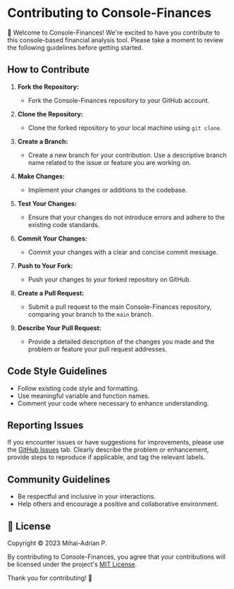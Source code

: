 # Contributing to Console-Finances

👋 Welcome to Console-Finances! We're excited to have you contribute to this console-based financial analysis tool. Please take a moment to review the following guidelines before getting started.

## How to Contribute

1. **Fork the Repository:**
   - Fork the Console-Finances repository to your GitHub account.

2. **Clone the Repository:**
   - Clone the forked repository to your local machine using `git clone`.

3. **Create a Branch:**
   - Create a new branch for your contribution. Use a descriptive branch name related to the issue or feature you are working on.

4. **Make Changes:**
   - Implement your changes or additions to the codebase.

5. **Test Your Changes:**
   - Ensure that your changes do not introduce errors and adhere to the existing code standards.

6. **Commit Your Changes:**
   - Commit your changes with a clear and concise commit message.

7. **Push to Your Fork:**
   - Push your changes to your forked repository on GitHub.

8. **Create a Pull Request:**
   - Submit a pull request to the main Console-Finances repository, comparing your branch to the `main` branch.

9. **Describe Your Pull Request:**
   - Provide a detailed description of the changes you made and the problem or feature your pull request addresses.

## Code Style Guidelines

- Follow existing code style and formatting.
- Use meaningful variable and function names.
- Comment your code where necessary to enhance understanding.

## Reporting Issues

If you encounter issues or have suggestions for improvements, please use the [GitHub Issues](https://github.com/pmAdriaan/Console-Finances/issues) tab. Clearly describe the problem or enhancement, provide steps to reproduce if applicable, and tag the relevant labels.

## Community Guidelines

- Be respectful and inclusive in your interactions.
- Help others and encourage a positive and collaborative environment.

## 📄 License

Copyright © 2023 Mihai-Adrian P.

By contributing to Console-Finances, you agree that your contributions will be licensed under the project's [MIT License](https://github.com/pmAdriaan/Console-Finances/blob/main/LICENSE).

Thank you for contributing! 🚀

